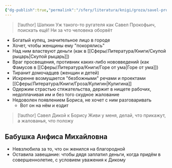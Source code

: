 ```yaml
---
{"dg-publish":true,"permalink":"/sfery/literatura/knigi/groza/savel-prokofevich-dikoj/","tags":["book"]}
---
```


> [!author] Шапкин 
> Уж такого-то ругателя как  Савел Прокофьич, поискать  ещё!
> Ни за что человека оборвёт
- Богатый купец, значительное лицо в городе
- Хочет, чтобы женщины ему "покорялись"
- Над ним властвуют деньги (как в [[Сферы/Литература/Книги/Скупой рыцарь\|Скупой рыцарь]])
- Враг просвещения, противник каких-либо нововведений (как Фамусов в [[Сферы/Литература/Книги/Горе от ума\|Горе от ума]])
- Тиранит домочадцев (женщин и детей)
- Искренне возмущается "безбожными" речами и проектами [[Сферы/Литература/Книги/Гроза/Кулигин\|Кулигина]]
- Одержим страстью стяжательства, держит в нищете рабочих, недоплачивая им и без того скудное жалование
- Недоволен появлением Бориса, не хочет с ним разговаривать
	- Вот он на нём и ездит 
> [!author] Савел Дикой к Борису
> Живи у меня, делай, что прикажут, а жалованья, что положу
## Бабушка Анфиса Михайловна
- Невзлюбила за то, что он женился на благородной
- Оставила завещание: чтобы дядя заплатил деньги, когда придём в совершеннолетие, с условием уважения к Дикому